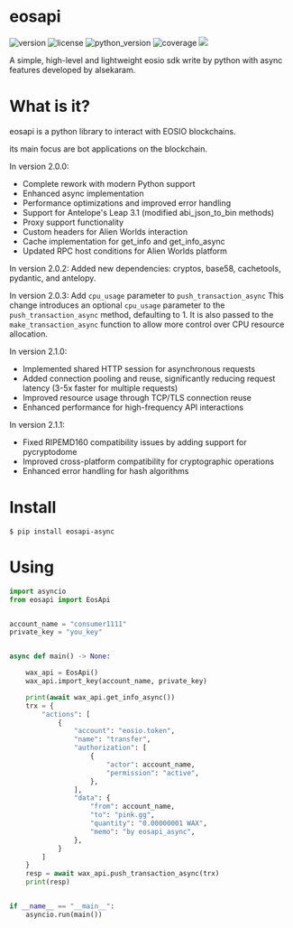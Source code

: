 # eosapi
![version](https://img.shields.io/badge/version-2.1.0-blue)
![license](https://img.shields.io/badge/license-MIT-brightgreen)
![python_version](https://img.shields.io/badge/python-%3E%3D%203.12-brightgreen)
![coverage](https://img.shields.io/badge/coverage-100%25-brightgreen)
[![](https://img.shields.io/badge/github-@alsekaram-red)](https://github.com/alsekaram)

A simple, high-level and lightweight eosio sdk write by python
with async features developed by alsekaram.

# What is it?
eosapi is a python library to interact with EOSIO blockchains.

its main focus are bot applications on the blockchain.

In version 2.0.0:
- Complete rework with modern Python support
- Enhanced async implementation
- Performance optimizations and improved error handling
- Support for Antelope's Leap 3.1 (modified abi_json_to_bin methods)
- Proxy support functionality
- Custom headers for Alien Worlds interaction
- Cache implementation for get_info and get_info_async
- Updated RPC host conditions for Alien Worlds platform

In version 2.0.2:
Added new dependencies: cryptos, base58, cachetools, pydantic, and antelopy.

In version 2.0.3:
Add `cpu_usage` parameter to `push_transaction_async`
This change introduces an optional `cpu_usage` parameter to the `push_transaction_async` method, defaulting to 1. 
It is also passed to the `make_transaction_async` function to allow more control over CPU resource allocation.

In version 2.1.0:
- Implemented shared HTTP session for asynchronous requests
- Added connection pooling and reuse, significantly reducing request latency (3-5x faster for multiple requests)
- Improved resource usage through TCP/TLS connection reuse
- Enhanced performance for high-frequency API interactions

In version 2.1.1:
- Fixed RIPEMD160 compatibility issues by adding support for pycryptodome
- Improved cross-platform compatibility for cryptographic operations
- Enhanced error handling for hash algorithms

# Install
```$ pip install eosapi-async```

# Using
```python
import asyncio
from eosapi import EosApi


account_name = "consumer1111"
private_key = "you_key"


async def main() -> None:

    wax_api = EosApi()
    wax_api.import_key(account_name, private_key)

    print(await wax_api.get_info_async())
    trx = {
        "actions": [
            {
                "account": "eosio.token",
                "name": "transfer",
                "authorization": [
                    {
                        "actor": account_name,
                        "permission": "active",
                    },
                ],
                "data": {
                    "from": account_name,
                    "to": "pink.gg",
                    "quantity": "0.00000001 WAX",
                    "memo": "by eosapi_async",
                },
            }
        ]
    }
    resp = await wax_api.push_transaction_async(trx)
    print(resp)


if __name__ == "__main__":
    asyncio.run(main())

```

